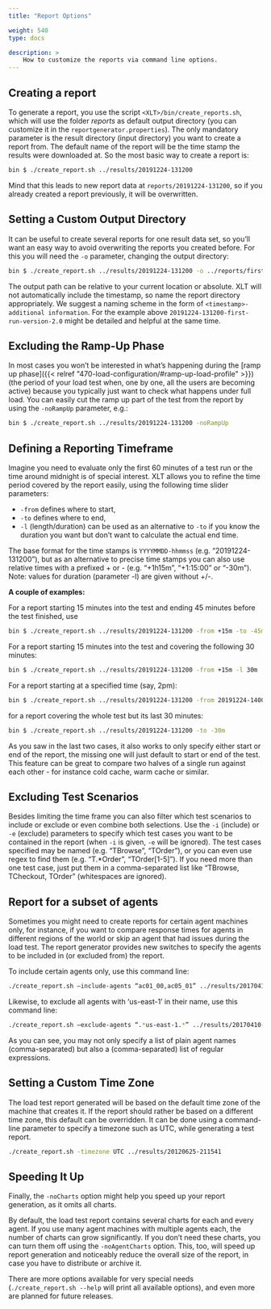 ```yaml
---
title: "Report Options"

weight: 540
type: docs

description: >
    How to customize the reports via command line options.
---
```


## Creating a report

To generate a report, you use the script `<XLT>/bin/create_reports.sh`, which will use the folder *reports* as default output directory (you can customize it in the `reportgenerator.properties`). The only mandatory parameter is the result directory (input directory) you want to create a report from. The default name of the report will be the time stamp the results were downloaded at. So the most basic way to create a report is:

```bash
bin $ ./create_report.sh ../results/20191224-131200
```

Mind that this leads to new report data at `reports/20191224-131200`, so if you already created a report previously, it will be overwritten.

## Setting a Custom Output Directory

It can be useful to create several reports for one result data set, so you’ll want an easy way to avoid overwriting the reports you created before. For this you will need the `-o` parameter, changing the output directory:

```bash
bin $ ./create_report.sh ../results/20191224-131200 -o ../reports/first-run
```

The output path can be relative to your current location or absolute. XLT will not automatically include the timestamp, so name the report directory appropriately. We suggest a naming scheme in the form of `<timestamp>-additional information`. For the example above `20191224-131200-first-run-version-2.0` might be detailed and helpful at the same time.

## Excluding the Ramp-Up Phase

In most cases you won’t be interested in what’s happening during the [ramp up phase]({{< relref "470-load-configuration/#ramp-up-load-profile" >}}) (the period of your load test when, one by one, all the users are becoming active) because you typically just want to check what happens under full load. You can easily cut the ramp up part of the test from the report by using the `-noRampUp` parameter, e.g.:

```bash
bin $ ./create_report.sh ../results/20191224-131200 -noRampUp
```

## Defining a Reporting Timeframe

Imagine you need to evaluate only the first 60 minutes of a test run or the time around midnight is of special interest. XLT allows you to refine the time period covered by the report easily, using the following time slider parameters:

- `-from` defines where to start,
- `-to` defines where to end, 
- `-l` (length/duration) can be used as an alternative to `-to` if you know the duration you want but don’t want to calculate the actual end time.

The base format for the time stamps is `YYYYMMDD-hhmmss` (e.g. “20191224-131200”), but as an alternative to precise time stamps you can also use relative times with a prefixed + or - (e.g. “+1h15m”, “+1:15:00” or “-30m”). Note: values for  duration (parameter -l) are given without +/-. 

**A couple of examples:**

For a report starting 15 minutes into the test and ending 45 minutes before the test finished, use
```bash
bin $ ./create_report.sh ../results/20191224-131200 -from +15m -to -45m
```

For a report starting 15 minutes into the test and covering the following 30 minutes:
```bash
bin $ ./create_report.sh ../results/20191224-131200 -from +15m -l 30m
```

For a report starting at a specified time (say, 2pm):
```bash
bin $ ./create_report.sh ../results/20191224-131200 -from 20191224-140000
```

for a report covering the whole test but its last 30 minutes:
```bash
bin $ ./create_report.sh ../results/20191224-131200 -to -30m
```

As you saw in the last two cases, it also works to only specify either start or end of the report, the missing one will just default to start or end of the test. This feature can be great to compare two halves of a single run against each other - for instance cold cache, warm cache or similar.

## Excluding Test Scenarios

Besides limiting the time frame you can also filter which test scenarios to include or exclude or even combine both selections. Use the `-i` (include) or `-e` (exclude) parameters to specify which test cases you want to be contained in the report (when `-i` is given, `-e` will be ignored). The test cases specified may be named (e.g. “TBrowse”, “TOrder”), or you can even use regex to find them (e.g. “T.\*Order”, “TOrder[1-5]”). If you need more than one test case, just put them in a comma-separated list like “TBrowse, TCheckout, TOrder” (whitespaces are ignored). 

## Report for a subset of agents

Sometimes you might need to create reports for certain agent machines only, for instance, if you want to compare response times for agents in different regions of the world or skip an agent that had issues during the load test. The report generator provides new switches to specify the agents to be included in (or excluded from) the report.

To include certain agents only, use this command line:

```bash
./create_report.sh —include-agents “ac01_00,ac05_01” ../results/20170410-110432
```

Likewise, to exclude all agents with ‘us-east-1’ in their name, use this command line:

```bash
./create_report.sh —exclude-agents “.*us-east-1.*” ../results/20170410-110432
```

As you can see, you may not only specify a list of plain agent names (comma-separated) but also a (comma-separated) list of regular expressions.

## Setting a Custom Time Zone 
The load test report generated will be based on the default time zone of the machine that creates it. If the report should rather be based on a different time zone, this default can be overridden. It can be done using a command-line parameter to specify a timezone such as UTC, while generating a test report.
```bash
./create_report.sh -timezone UTC ../results/20120625-211541
```
## Speeding It Up

Finally, the `-noCharts` option might help you speed up your report generation, as it omits all charts.

By default, the load test report contains several charts for each and every agent. If you use many agent machines with multiple agents each, the number of charts can grow significantly. If you don’t need these charts, you can turn them off using the `-noAgentCharts` option. This, too, will speed up report generation and noticeably reduce the overall size of the report, in case you have to distribute or archive it.

There are more options available for very special needs (`./create_report.sh --help` will print all available options), and even more are planned for future releases.

